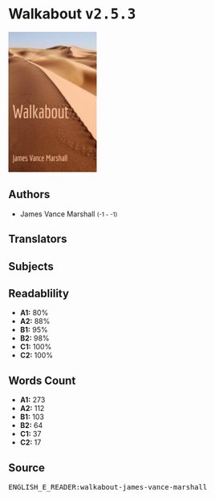 # Walkabout <kbd>v2.5.3</kbd>

![](./cover.medium.jpg "")

## Authors


 - James Vance Marshall <small>(-1 - -1)</small>

## Translators



## Subjects



## Readablility


 - **A1:** 80%
 - **A2:** 88%
 - **B1:** 95%
 - **B2:** 98%
 - **C1:** 100%
 - **C2:** 100%

## Words Count


 - **A1:** 273
 - **A2:** 112
 - **B1:** 103
 - **B2:** 64
 - **C1:** 37
 - **C2:** 17

## Source


<kbd>ENGLISH_E_READER:walkabout-james-vance-marshall</kbd>
